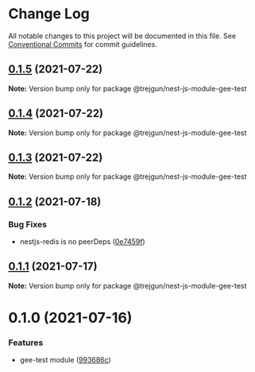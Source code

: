 # Change Log

All notable changes to this project will be documented in this file.
See [Conventional Commits](https://conventionalcommits.org) for commit guidelines.

## [0.1.5](https://github.com/trejgun/common-packages/compare/@trejgun/nest-js-module-gee-test@0.1.4...@trejgun/nest-js-module-gee-test@0.1.5) (2021-07-22)

**Note:** Version bump only for package @trejgun/nest-js-module-gee-test





## [0.1.4](https://github.com/trejgun/common-packages/compare/@trejgun/nest-js-module-gee-test@0.1.3...@trejgun/nest-js-module-gee-test@0.1.4) (2021-07-22)

**Note:** Version bump only for package @trejgun/nest-js-module-gee-test





## [0.1.3](https://github.com/trejgun/common-packages/compare/@trejgun/nest-js-module-gee-test@0.1.2...@trejgun/nest-js-module-gee-test@0.1.3) (2021-07-22)

**Note:** Version bump only for package @trejgun/nest-js-module-gee-test





## [0.1.2](https://github.com/trejgun/common-packages/compare/@trejgun/nest-js-module-gee-test@0.1.1...@trejgun/nest-js-module-gee-test@0.1.2) (2021-07-18)


### Bug Fixes

* nestjs-redis is no peerDeps ([0e7459f](https://github.com/trejgun/common-packages/commit/0e7459fd6a6463f701e4832abc07a53370755479))





## [0.1.1](https://github.com/trejgun/common-packages/compare/@trejgun/nest-js-module-gee-test@0.1.0...@trejgun/nest-js-module-gee-test@0.1.1) (2021-07-17)

**Note:** Version bump only for package @trejgun/nest-js-module-gee-test





# 0.1.0 (2021-07-16)


### Features

* gee-test module ([993686c](https://github.com/trejgun/common-packages/commit/993686cc3c205a030bd66e7facfc400583ecfff0))

